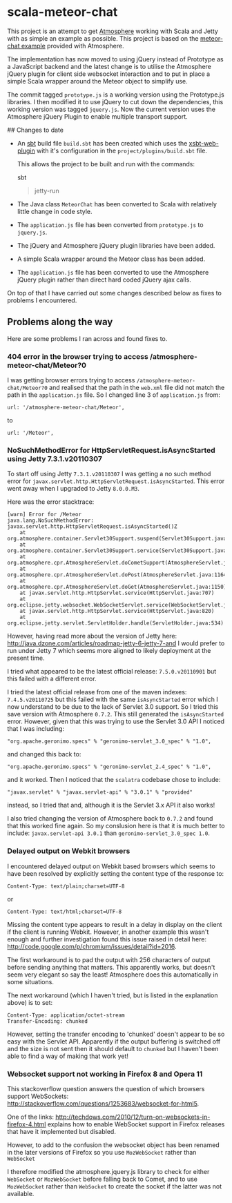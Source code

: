 # scala-meteor-chat

This project is an attempt to get [Atmosphere](http://atmosphere.java.net/) working with Scala and Jetty with as simple an example as possible.  This project is based on the [meteor-chat example](https://github.com/Atmosphere/atmosphere/tree/master/samples/meteor-chat) provided with Atmosphere.

The implementation has now moved to using jQuery instead of Prototype as a JavaScript backend and the latest change is
to utilise the Atmosphere jQuery plugin for client side websocket interaction and to put in place a simple Scala wrapper
around the Meteor object to simplify use.

The commit tagged `prototype.js` is a working version using the Prototype.js libraries. I then modified it to use jQuery
to cut down the dependencies, this working version was tagged `jquery.js`. Now the current version uses the Atmosphere
jQuery Plugin to enable multiple transport support.

## Changes to date

* An [sbt](https://github.com/harrah/xsbt/wiki) build file `build.sbt` has been created which uses the [xsbt-web-plugin](https://github.com/siasia/xsbt-web-plugin) with it's configuration in the `project/plugins/build.sbt` file.

  This allows the project to be built and run with the commands:

    sbt
    > jetty-run

* The Java class `MeteorChat` has been converted to Scala with relatively little change in code style.

* The `application.js` file has been converted from `prototype.js` to `jquery.js`.

* The jQuery and Atmosphere jQuery plugin libraries have been added.

* A simple Scala wrapper around the Meteor class has been added.

* The `application.js` file has been converted to use the Atmosphere jQuery plugin rather than direct hard coded
jQuery ajax calls.

On top of that I have carried out some changes described below as fixes to problems I encountered.

## Problems along the way

Here are some problems I ran across and found fixes to.

### 404 error in the browser trying to access /atmosphere-meteor-chat/Meteor?0

I was getting browser errors trying to access `/atmosphere-meteor-chat/Meteor?0` and realised that the path in the `web.xml` file did not match the path in the `application.js` file.  So I changed line 3 of `application.js` from:

    url: '/atmosphere-meteor-chat/Meteor',

to

    url: '/Meteor',

### NoSuchMethodError for HttpServletRequest.isAsyncStarted using Jetty 7.3.1.v20110307

To start off using Jetty `7.3.1.v20110307` I was getting a no such method error for `javax.servlet.http.HttpServletRequest.isAsyncStarted`.  This error went away when I upgraded to Jetty `8.0.0.M3`.

Here was the error stacktrace:

    [warn] Error for /Meteor
    java.lang.NoSuchMethodError: javax.servlet.http.HttpServletRequest.isAsyncStarted()Z
    	at org.atmosphere.container.Servlet30Support.suspend(Servlet30Support.java:136)
    	at org.atmosphere.container.Servlet30Support.service(Servlet30Support.java:91)
    	at org.atmosphere.cpr.AtmosphereServlet.doCometSupport(AtmosphereServlet.java:1182)
    	at org.atmosphere.cpr.AtmosphereServlet.doPost(AtmosphereServlet.java:1164)
    	at org.atmosphere.cpr.AtmosphereServlet.doGet(AtmosphereServlet.java:1150)
    	at javax.servlet.http.HttpServlet.service(HttpServlet.java:707)
    	at org.eclipse.jetty.websocket.WebSocketServlet.service(WebSocketServlet.java:86)
    	at javax.servlet.http.HttpServlet.service(HttpServlet.java:820)
    	at org.eclipse.jetty.servlet.ServletHolder.handle(ServletHolder.java:534)

However, having read more about the version of Jetty here: <http://java.dzone.com/articles/roadmap-jetty-6-jetty-7-and>
I would prefer to run under Jetty 7 which seems more aligned to likely deployment at the present time.

I tried what appeared to be the latest official release: `7.5.0.v20110901` but this failed with a different error.

I tried the latest official release from one of the maven indexes: `7.4.5.v20110725` but this failed with the same `isAsyncStarted` error which I now understand to be due to the lack of Servlet 3.0 support.  So I tried this save
version with Atmosphere `0.7.2`.  This still generated the `isAsyncStarted` error.  However, given that this was trying to use the Servlet 3.0 API I noticed that I was including:

    "org.apache.geronimo.specs" % "geronimo-servlet_3.0_spec" % "1.0",

and changed this back to:

    "org.apache.geronimo.specs" % "geronimo-servlet_2.4_spec" % "1.0",

and it worked.  Then I noticed that the `scalatra` codebase chose to include:

    "javax.servlet" % "javax.servlet-api" % "3.0.1" % "provided"

instead, so I tried that and, although it is the Servlet 3.x API it also works!

I also tried changing the version of Atmosphere back to `0.7.2` and found that this worked fine again.  So my conslusion
here is that it is much better to include: `javax.servlet-api 3.0.1` than `geronimo-servlet_3.0_spec 1.0`.    

### Delayed output on Webkit browsers

I encountered delayed output on Webkit based browsers which seems to have been resolved by explicitly setting the
content type of the response to:

    Content-Type: text/plain;charset=UTF-8

or

    Content-Type: text/html;charset=UTF-8

Missing the content type appears to result in a delay in display on the client if the client is running Webkit. However,
in another example this wasn't enough and further investigation found this issue raised in detail here: <http://code.google.com/p/chromium/issues/detail?id=2016>.

The first workaround is to pad the output with 256 characters of output before sending anything that matters.  This
apparently works, but doesn't seem very elegant so say the least!  Atmosphere does this automatically in some situations.

The next workaround (which I haven't tried, but is listed in the explanation above) is to set:

    Content-Type: application/octet-stream
    Transfer-Encoding: chunked

However, setting the transfer encoding to 'chunked' doesn't appear to be so easy with the Servlet API.  Apparently if
the output buffering is switched off and the size is not sent then it should default to `chunked` but I haven't been
able to find a way of making that work yet!

### Websocket support not working in Firefox 8 and Opera 11

This stackoverflow question answers the question of which browsers support WebSockets: <http://stackoverflow.com/questions/1253683/websocket-for-html5>.

One of the links: <http://techdows.com/2010/12/turn-on-websockets-in-firefox-4.html> explains how to enable WebSocket
support in Firefox releases that have it implemented but disabled.

However, to add to the confusion the websocket object has been renamed in the later versions of Firefox so you use
`MozWebSocket` rather than `WebSocket`

I therefore modified the atmosphere.jquery.js library to check for either `WebSocket` or `MozWebSocket` before falling
back to Comet, and to use `MozWebSocket` rather than `WebSocket` to create the socket if the latter was not available.
